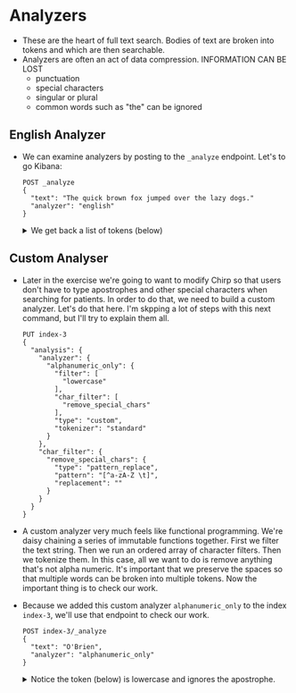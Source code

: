 # Analyzers

- These are the heart of full text search.  Bodies of text are broken into tokens and which are then searchable.
- Analyzers are often an act of data compression.  INFORMATION CAN BE LOST
  - punctuation
  - special characters
  - singular or plural
  - common words such as "the" can be ignored
  
## English Analyzer

- We can examine analyzers by posting to the `_analyze` endpoint.  Let's to go Kibana:

  ```
  POST _analyze
  {
    "text": "The quick brown fox jumped over the lazy dogs."
    "analyzer": "english"
  }
  ```

  <details>
    <summary>We get back a list of tokens (below)</summary>
    <p>
    
    ```json
    {
      "tokens": [
        {
          "token": "quick",
          "start_offset": 4,
          "end_offset": 9,
          "type": "<ALPHANUM>",
          "position": 1
        },
        {
          "token": "brown",
          "start_offset": 10,
          "end_offset": 15,
          "type": "<ALPHANUM>",
          "position": 2
        },
        {
          "token": "fox",
          "start_offset": 16,
          "end_offset": 19,
          "type": "<ALPHANUM>",
          "position": 3
        },
        {
          "token": "jump",
          "start_offset": 20,
          "end_offset": 26,
          "type": "<ALPHANUM>",
          "position": 4
        },
        {
          "token": "over",
          "start_offset": 27,
          "end_offset": 31,
          "type": "<ALPHANUM>",
          "position": 5
        },
        {
          "token": "lazi",
          "start_offset": 36,
          "end_offset": 40,
          "type": "<ALPHANUM>",
          "position": 7
        },
        {
          "token": "dog",
          "start_offset": 41,
          "end_offset": 45,
          "type": "<ALPHANUM>",
          "position": 8
        }
      ]
    }
    ```
    </p>
  </details>

## Custom Analyser
 - Later in the exercise we're going to want to modify Chirp so that users don't have to type apostrophes and other special characters when searching for patients.  In order to do that, we need to build a custom analyzer.  Let's do that here.  I'm skpping a lot of steps with this next command, but I'll try to explain them all.

    ```
    PUT index-3
    {
      "analysis": {
        "analyzer": {
          "alphanumeric_only": {
            "filter": [
              "lowercase"
            ],
            "char_filter": [
              "remove_special_chars"
            ],
            "type": "custom",
            "tokenizer": "standard"
          }
        },
        "char_filter": {
          "remove_special_chars": {
            "type": "pattern_replace",
            "pattern": "[^a-zA-Z \t]",
            "replacement": ""
          }
        }
      }
    }
    ```

  - A custom analyzer very much feels like functional programming.  We're daisy chaining a series of immutable functions together.  First we filter the text string.  Then we run an ordered array of character filters.  Then we tokenize them.  In this case, all we want to do is remove anything that's not alpha numeric.  It's important that we preserve the spaces so that multiple words can be broken into multiple tokens.  Now the important thing is to check our work.

  - Because we added this custom analyzer `alphanumeric_only` to the index `index-3`, we'll use that endpoint to check our work.
  
    ```
    POST index-3/_analyze
    {
      "text": "O'Brien",
      "analyzer": "alphanumeric_only"
    }
    ```
   
    <details>
      <summary>Notice the token (below) is lowercase and ignores the apostrophe.</summary>
      <p>

      ```json
      {
        "tokens": [
          {
            "token": "obrien",
            "start_offset": 0,
            "end_offset": 7,
            "type": "<ALPHANUM>",
            "position": 0
          }
        ]
      }
      ```
      </p>
    </details>
